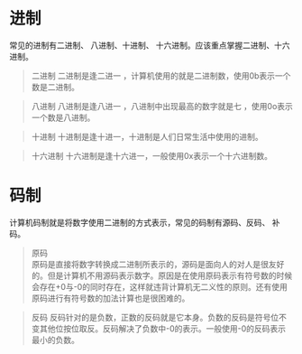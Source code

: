 # 进制
常见的进制有二进制、 八进制、十进制、 十六进制。应该重点掌握二进制、十六进制。
> 二进制 二进制是逢二进一 ，计算机使用的就是二进制数，使用0b表示一个数是二进制。

> 八进制  八进制是逢八进一 ，八进制中出现最高的数字就是七 ，使用0o表示一个数是八进制。

> 十进制 十进制是逢十进一，十进制是人们日常生活中使用的进制。

>  十六进制 十六进制是逢十六进一，一般使用0x表示一个十六进制数。

# 码制
  计算机码制就是将数字使用二进制的方式表示，常见的码制有源码、反码、 补码。 
 > 原码   
原码是直接将数字转换成二进制所表示的，源码是面向人的对人是很友好的。但是计算机不用源码表示数字。原因是在使用原码表示有符号数的时候会存在+0与-0的同时存在，这样就违背计算机无二义性的原则。还有使用原码进行有符号数的加法计算也是很困难的。

> 反码
反码针对的是负数，正数的反码就是它本身。负数的反码是符号位不变其他位按位取反。反码解决了负数中-0的表示。一般使用-0的反码表示最小的负数。

> 
<!--stackedit_data:
eyJoaXN0b3J5IjpbLTE5MDcxNjI1NTIsLTk4MDU0MTk0OCwtMj
A0OTY0NjAzMiwtMTUyOTk0MzkzMiw0MTkzMzAxMTEsNDE5MzMw
MTExLC0yMDA3OTE3NDM0XX0=
-->
